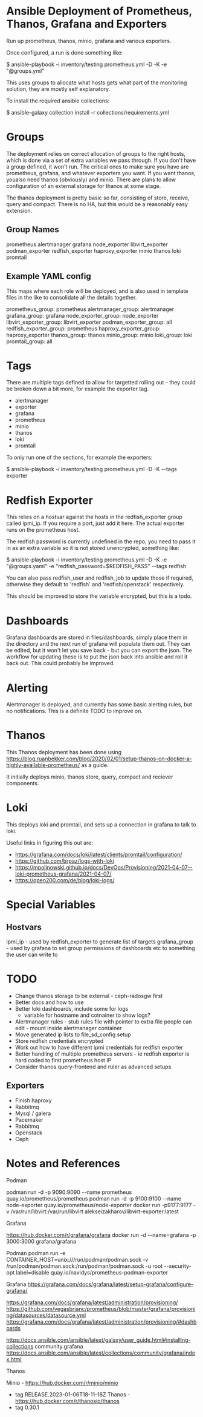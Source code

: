 # Ansible Deployment of Prometheus, Thanos, Grafana and Exporters

Run up prometheus, thanos, minio, grafana and various exporters.

Once configured, a run is done something like:

$ ansible-playbook -i inventory/testing prometheus.yml  -D -K  -e "@groups.yml"

This uses groups to allocate what hosts gets what part of the monitoring solution, they are mostly self explanatory.

To install the required ansible collections:

$ ansible-galaxy collection install -r collections/requirements.yml 

# Groups

The deployment relies on correct allocation of groups to the right hosts, which is done via a set of extra variables we pass through.  If you don't have a group defined,  it won't run.  The critical ones to make sure you have are prometheus, grafana, and whatever exporters you want.  If you want thanos, youalso need thanos (obviously) and minio.  There are plans to allow configuration of an external storage for thanos at some stage.

The thanos deployment is pretty basic so far, consisting of store, receive, query and compact.  There is no HA, but this would be a reasonably easy extension.

## Group Names
prometheus
alertmanager
grafana
node_exporter
libvirt_exporter
podman_exporter
redfish_exporter
haproxy_exporter
minio
thanos
loki
promtail

## Example YAML config

This maps where each role will be deployed, and is also used in template files in the like to consolidate all the details together.

prometheus_group: prometheus
alertmanager_group: alertmanager
grafana_group: grafana
node_exporter_group: node_exporter
libvirt_exporter_group: libvirt_exporter
podman_exporter_group: all
redfish_exporter_group: prometheus
haproxy_exporter_group: haproxy_exporter
thanos_group: thanos
minio_group: minio
loki_group: loki
promtail_group: all

# Tags

There are multiple tags defined to allow for targetted rolling out - they could be broken down a bit more, for example the exporter tag.

* alertmanager
* exporter
* grafana
* prometheus
* minio
* thanos
* loki
* promtail

To only run one of the sections, for example the exporters:

$ ansible-playbook -i inventory/testing prometheus.yml  -D -K --tags exporter

# Redfish Exporter

This relies on a hostvar against the hosts in the redfish_exporter group called ipmi_ip.  If you require a port, just add it here.  The actual exporter runs on the prometheus host.

The redfish password is currently undefined in the repo, you need to pass it in as an extra variable so it is not stored unencrypted, something like:

  $ ansible-playbook -i inventory/testing prometheus.yml -D -K -e "@groups.yaml" -e "redfish_password=$REDFISH_PASS" --tags redfish

You can also pass redfish_user and redfish_job to update those if required, otherwise they default to 'redfish' and 'redfish/openstack' respectively.

This should be improved to store the variable encrypted, but this is a todo.

# Dashboards

Grafana dashboards are stored in files/dashboards, simply place them in the directory and the next run of grafana will populate them out.  They can be edited, but it won't let you save back - but you can export the json.  The workflow for updating these is to put the json back into ansible and roll it back out.  This could probably be improved.

# Alerting

Alertmanager is deployed, and currently has some basic alerting rules, but no notifications.  This is a definite TODO to improve on.

# Thanos

This Thanos deployment has been done using https://blog.ruanbekker.com/blog/2020/02/01/setup-thanos-on-docker-a-highly-available-prometheus/ as a guide.

It initially deploys minio, thanos store, query, compact and reciever components.


# Loki

This deploys loki and promtail, and sets up a connection in grafana to talk to loki.

Useful links in figuring this out are:

* https://grafana.com/docs/loki/latest/clients/promtail/configuration/
* https://github.com/brpaz/logs-with-loki
* https://mpolinowski.github.io/docs/DevOps/Provisioning/2021-04-07--loki-prometheus-grafana/2021-04-07/
* https://open200.com/de/blog/loki-logs/

# Special Variables

## Hostvars

ipmi_ip - used by redfish_exporter to generate list of targets
grafana_group - used by grafana to set group permissions of dashboards etc to something the user can write to

# TODO

* Change thanos storage to be external - ceph-radosgw first
* Better docs and how to use
* Better loki dashboards, include some for logs
  - variable for hostname and cotnainer to show logs?
* Alertmanager rules - stub rules file with pointer to extra file people can edit - mount inside alertmanager container
* Move generated ip lists to file_sd_config setup
* Store redfish credentials encrypted
* Work out how to have different ipmi credentials for redfish exporter
* Better handling of multiple prometheus servers - ie redfish exporter is hard coded to first prometheus host IP
* Consider thanos query-frontend and ruler as advanced setups

## Exporters

* Finish haproxy
* Rabbitmq
* Mysql / galera
* Pacemaker
* Rabbitmq
* Openstack
* Ceph

# Notes and References

Podman

podman run -d -p 9090:9090 --name prometheus quay.io/prometheus/prometheus
podman run -d -p 9100:9100 --name node-exporter quay.io/prometheus/node-exporter
docker run -p9177:9177 -v /var/run/libvirt:/var/run/libvirt alekseizakharov/libvirt-exporter:latest

Grafana

https://hub.docker.com/r/grafana/grafana
docker run -d --name=grafana -p 3000:3000 grafana/grafana

Podman
podman run -e CONTAINER_HOST=unix:///run/podman/podman.sock -v /run/podman/podman.sock:/run/podman/podman.sock -u root --security-opt label=disable quay.io/navidys/prometheus-podman-exporter

Grafana
https://grafana.com/docs/grafana/latest/setup-grafana/configure-grafana/

https://grafana.com/docs/grafana/latest/administration/provisioning/
https://github.com/vegasbrianc/prometheus/blob/master/grafana/provisioning/datasources/datasource.yml
https://grafana.com/docs/grafana/latest/administration/provisioning/#dashboards

https://docs.ansible.com/ansible/latest/galaxy/user_guide.html#installing-collections
community.grafana
https://docs.ansible.com/ansible/latest/collections/community/grafana/index.html

Thanos

Minio - https://hub.docker.com/r/minio/minio
  - tag RELEASE.2023-01-06T18-11-18Z
Thanos - https://hub.docker.com/r/thanosio/thanos
  - tag 0.30.1

